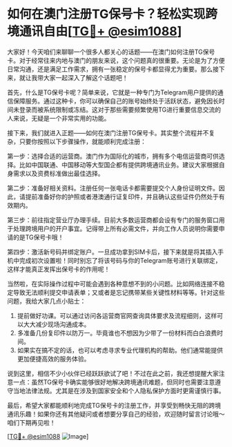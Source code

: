 # 如何在澳门注册TG保号卡？轻松实现跨境通讯自由[[TG💪+ @esim1088](https://t.me/s/esim1088)]

大家好！今天咱们来聊聊一个很多人都关心的话题——在澳门如何注册TG保号卡。对于经常往来内地与澳门的朋友来说，这个问题真的很重要。无论是为了方便日常沟通，还是满足工作需求，拥有一张稳定的保号卡都显得尤为重要。那么接下来，就让我带大家一起深入了解这个话题吧！

首先，什么是TG保号卡呢？简单来说，它就是一种专门为Telegram用户提供的通信保障服务。通过这种卡，你可以确保自己的账号始终处于活跃状态，避免因长时间未登录而被系统限制或冻结。这对于那些需要频繁使用TG进行重要信息交流的人来说，无疑是一个非常实用的功能。

接下来，我们就进入正题——如何在澳门注册TG保号卡。其实整个流程并不复杂，只要你按照以下步骤操作，就能顺利完成注册：

第一步：选择合适的运营商。澳门作为国际化的城市，拥有多个电信运营商可供选择。比如中国联通、中国移动等大型国企都有提供跨境通讯业务。建议大家根据自身需求以及资费标准做出最佳选择。

第二步：准备好相关资料。注册任何一张电话卡都需要提交个人身份证明文件。因此，请提前准备好你的护照或者港澳通行证复印件，并且确认这些证件仍然处于有效期内。

第三步：前往指定营业厅办理手续。目前大多数运营商都会设有专门的服务窗口用于处理跨境用户的开户事宜。记得带上所有必需文件，并向工作人员说明你需要申请的是TG保号卡哦！

第四步：激活新号码并绑定账户。一旦成功拿到SIM卡后，接下来就是将其插入手机中完成初次设置啦！同时别忘了将该号码与你的Telegram账号进行关联绑定，这样才能真正发挥出保号卡的作用呢！

当然啦，在实际操作过程中可能会遇到各种意想不到的小问题。比如网络连接不稳定导致无法顺利提交申请表单；又或者是忘记携带某些关键性材料等等。针对这些问题，我给大家几点小贴士：

1. 提前做好功课。可以通过访问各运营商官网查询具体要求及流程细则，这样可以大大减少现场沟通成本。
2. 多准备几份复印件以防万一。毕竟谁也不想因为少带了一份材料而白白浪费时间。
3. 如果实在搞不定的话，也可以考虑寻求专业代理机构的帮助。他们通常能提供更加便捷高效的服务体验。

说到这里，相信不少小伙伴已经跃跃欲试了吧！不过在此之前，我还想提醒大家注意一点：虽然TG保号卡确实能够很好地解决跨境通讯难题，但同时也需要注意遵守当地法律法规。尤其是在涉及到国家安全和个人隐私保护方面时更需谨慎行事。

最后，希望大家都能顺利地完成TG保号卡的注册工作，并享受到畅快无阻的跨境通讯乐趣！如果你还有其他疑问或者想要分享自己的经验，欢迎随时留言讨论哦～咱们下期再见啦！

[[TG💪+ @esim1088](https://t.me/s/esim1088) ![Image](https://i.postimg.cc/4NQfJmqS/Snipaste-2025-05-13-00-14-12.png)]